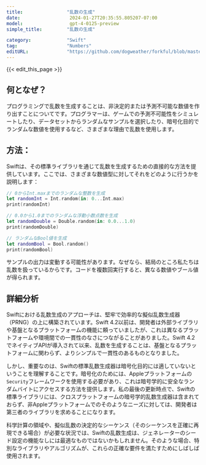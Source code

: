 ```yaml
---
title:                "乱数の生成"
date:                  2024-01-27T20:35:55.805207-07:00
model:                 gpt-4-0125-preview
simple_title:         "乱数の生成"

category:             "Swift"
tag:                  "Numbers"
editURL:              "https://github.com/dogweather/forkful/blob/master/content/ja/swift/generating-random-numbers.md"
---
```


{{< edit_this_page >}}

## 何となぜ？

プログラミングで乱数を生成することは、非決定的または予測不可能な数値を作り出すことについてです。プログラマーは、ゲームでの予測不可能性をシミュレートしたり、データセットからランダムなサンプルを選択したり、暗号化目的でランダムな数値を使用するなど、さまざまな理由で乱数を使用します。

## 方法：

Swiftは、その標準ライブラリを通じて乱数を生成するための直接的な方法を提供しています。ここでは、さまざまな数値型に対してそれをどのように行うかを説明します：

```Swift
// 0からInt.maxまでのランダムな整数を生成
let randomInt = Int.random(in: 0...Int.max)
print(randomInt)

// 0.0から1.0までのランダムな浮動小数点数を生成
let randomDouble = Double.random(in: 0.0...1.0)
print(randomDouble)

// ランダムなBool値を生成
let randomBool = Bool.random()
print(randomBool)
```

サンプルの出力は変動する可能性があります。なぜなら、結局のところ私たちは乱数を扱っているからです。コードを複数回実行すると、異なる数値やブール値が得られます。

## 詳細分析

Swiftにおける乱数生成のアプローチは、堅牢で効率的な擬似乱数生成器（PRNG）の上に構築されています。Swift 4.2以前は、開発者は外部ライブラリや基盤となるプラットフォームの機能に頼っていましたが、これは異なるプラットフォームや環境間での一貫性のなさにつながることがありました。Swift 4.2でネイティブAPIが導入されて以来、乱数を生成することは、基盤となるプラットフォームに関わらず、よりシンプルで一貫性のあるものとなりました。

しかし、重要なのは、Swiftの標準乱数生成器は暗号化目的には適していないということを理解することです。暗号化のためには、Appleプラットフォームの`Security`フレームワークを使用する必要があり、これは暗号学的に安全なランダムバイトにアクセスする方法を提供します。私の最後の更新時点で、Swiftの標準ライブラリには、クロスプラットフォームの暗号学的乱数生成器は含まれておらず、非Appleプラットフォームでのそのようなニーズに対しては、開発者は第三者のライブラリを求めることになります。

科学計算の領域や、擬似乱数の決定的なシーケンス（そのシーケンスを正確に再現できる場合）が必要な状況では、Swiftの乱数生成は、ジェネレーターのシード設定の機能なしには最適なものではないかもしれません。そのような場合、特別なライブラリやアルゴリズムが、これらの正確な要件を満たすためにしばしば使用されます。
